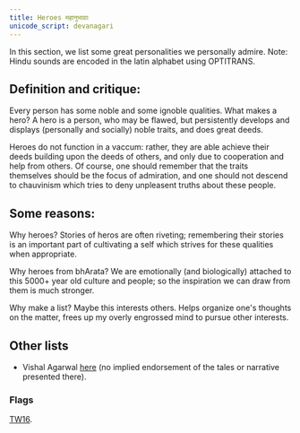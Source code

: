 ```yaml
---
title: Heroes महानुभावाः
unicode_script: devanagari
---
```


In this section, we list some great personalities we personally admire. Note: Hindu sounds are encoded in the latin alphabet using OPTITRANS.

## Definition and critique:  

Every person has some noble and some ignoble qualities. What makes a hero? A hero is a person, who may be flawed, but persistently develops and displays (personally and socially) noble traits, and does great deeds.

Heroes do not function in a vaccum: rather, they are able achieve their deeds building upon the deeds of others, and only due to cooperation and help from others. Of course, one should remember that the traits themselves should be the focus of admiration, and one should not descend to chauvinism which tries to deny unpleasent truths about these people.

## Some reasons:  

Why heroes? Stories of heros are often riveting; remembering their stories is an important part of cultivating a self which strives for these qualities when appropriate.

Why heroes from bhArata? We are emotionally (and biologically) attached to this 5000+ year old culture and people; so the inspiration we can draw from them is much stronger.  

Why make a list? Maybe this interests others. Helps organize one's thoughts on the matter, frees up my overly engrossed mind to pursue other interests.



## Other lists

- Vishal Agarwal [here](https://archive.org/details/HinduHeroesComplete) (no implied endorsement of the tales or narrative presented there).

### Flags

[TW16](https://twitter.com/TrueIndology/status/700524294577610752).


